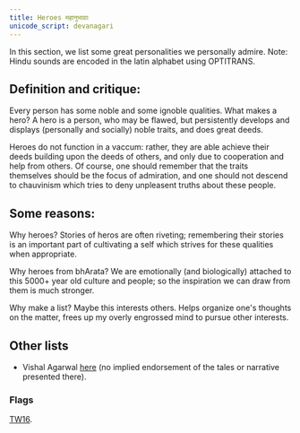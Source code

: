 ```yaml
---
title: Heroes महानुभावाः
unicode_script: devanagari
---
```


In this section, we list some great personalities we personally admire. Note: Hindu sounds are encoded in the latin alphabet using OPTITRANS.

## Definition and critique:  

Every person has some noble and some ignoble qualities. What makes a hero? A hero is a person, who may be flawed, but persistently develops and displays (personally and socially) noble traits, and does great deeds.

Heroes do not function in a vaccum: rather, they are able achieve their deeds building upon the deeds of others, and only due to cooperation and help from others. Of course, one should remember that the traits themselves should be the focus of admiration, and one should not descend to chauvinism which tries to deny unpleasent truths about these people.

## Some reasons:  

Why heroes? Stories of heros are often riveting; remembering their stories is an important part of cultivating a self which strives for these qualities when appropriate.

Why heroes from bhArata? We are emotionally (and biologically) attached to this 5000+ year old culture and people; so the inspiration we can draw from them is much stronger.  

Why make a list? Maybe this interests others. Helps organize one's thoughts on the matter, frees up my overly engrossed mind to pursue other interests.



## Other lists

- Vishal Agarwal [here](https://archive.org/details/HinduHeroesComplete) (no implied endorsement of the tales or narrative presented there).

### Flags

[TW16](https://twitter.com/TrueIndology/status/700524294577610752).


